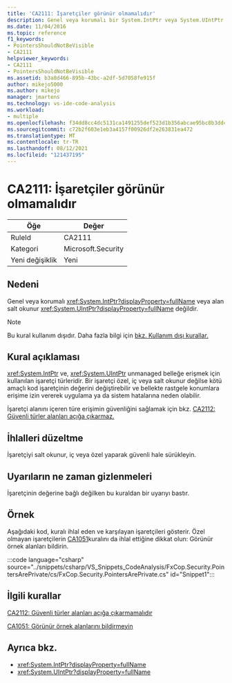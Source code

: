 ```yaml
---
title: 'CA2111: İşaretçiler görünür olmamalıdır'
description: Genel veya korumalı bir System.IntPtr veya System.UIntPtr alanı salt okunur değildir.
ms.date: 11/04/2016
ms.topic: reference
f1_keywords:
- PointersShouldNotBeVisible
- CA2111
helpviewer_keywords:
- CA2111
- PointersShouldNotBeVisible
ms.assetid: b3a8d466-895b-43bc-a2df-5d7058fe915f
author: mikejo5000
ms.author: mikejo
manager: jmartens
ms.technology: vs-ide-code-analysis
ms.workload:
- multiple
ms.openlocfilehash: f34dd8cc4dc5131ca1491255def523d1b356abcae95bc8b3ddc0b3e9425fabfd
ms.sourcegitcommit: c72b2f603e1eb3a4157f00926df2e263831ea472
ms.translationtype: MT
ms.contentlocale: tr-TR
ms.lasthandoff: 08/12/2021
ms.locfileid: "121437195"
---
```

# <a name="ca2111-pointers-should-not-be-visible"></a>CA2111: İşaretçiler görünür olmamalıdır

|Öğe|Değer|
|-|-|
|RuleId|CA2111|
|Kategori|Microsoft.Security|
|Yeni değişiklik|Yeni|

## <a name="cause"></a>Nedeni
Genel veya korumalı <xref:System.IntPtr?displayProperty=fullName> veya alan salt okunur <xref:System.UIntPtr?displayProperty=fullName> değildir.

> [!NOTE]
> Bu kural kullanım dışıdır. Daha fazla bilgi için [bkz. Kullanım dışı kurallar.](fxcop-unported-deprecated-rules.md)

## <a name="rule-description"></a>Kural açıklaması
 <xref:System.IntPtr> ve, <xref:System.UIntPtr> unmanaged belleğe erişmek için kullanılan işaretçi türleridir. Bir işaretçi özel, iç veya salt okunur değilse kötü amaçlı kod işaretçinin değerini değiştirebilir ve bellekte rastgele konumlara erişime izin vererek uygulama ya da sistem hatalarına neden olabilir.

İşaretçi alanını içeren türe erişimin güvenliğini sağlamak için bkz. [CA2112: Güvenli türler alanları açığa çıkarmaz.](../code-quality/ca2112.md)

## <a name="how-to-fix-violations"></a>İhlalleri düzeltme
İşaretçiyi salt okunur, iç veya özel yaparak güvenli hale sürükleyin.

## <a name="when-to-suppress-warnings"></a>Uyarıların ne zaman gizlenmeleri
İşaretçinin değerine bağlı değilken bu kuraldan bir uyarıyı bastır.

## <a name="example"></a>Örnek
Aşağıdaki kod, kuralı ihlal eden ve karşılayan işaretçileri gösterir. Özel olmayan işaretçilerin [CA1051](/dotnet/fundamentals/code-analysis/quality-rules/ca1051)kuralını da ihlal ettiğine dikkat olun: Görünür örnek alanları bildirin.

:::code language="csharp" source="../snippets/csharp/VS_Snippets_CodeAnalysis/FxCop.Security.PointersArePrivate/cs/FxCop.Security.PointersArePrivate.cs" id="Snippet1":::

## <a name="related-rules"></a>İlgili kurallar
[CA2112: Güvenli türler alanları açığa çıkarmamalıdır](../code-quality/ca2112.md)

[CA1051: Görünür örnek alanlarını bildirmeyin](/dotnet/fundamentals/code-analysis/quality-rules/ca1051)

## <a name="see-also"></a>Ayrıca bkz.

- <xref:System.IntPtr?displayProperty=fullName>
- <xref:System.UIntPtr?displayProperty=fullName>
